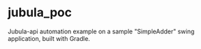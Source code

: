 # jubula_poc
Jubula-api automation example on a sample "SimpleAdder" swing application, built with Gradle.
